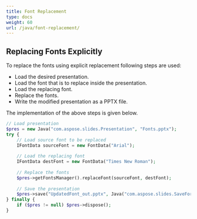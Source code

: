 ```yaml
---
title: Font Replacement
type: docs
weight: 60
url: /java/font-replacement/
---
```


## **Replacing Fonts Explicitly**
To replace the fonts using explicit replacement following steps are used:

- Load the desired presentation.
- Load the font that is to replace inside the presentation.
- Load the replacing font.
- Replace the fonts.
- Write the modified presentation as a PPTX file.

The implementation of the above steps is given below.

```php
// Load presentation
$pres = new Java("com.aspose.slides.Presentation", "Fonts.pptx");
try {
    // Load source font to be replaced
    IFontData sourceFont = new FontData("Arial");
    
    // Load the replacing font
    IFontData destFont = new FontData("Times New Roman");
    
    // Replace the fonts
    $pres->getFontsManager().replaceFont(sourceFont, destFont);
    
    // Save the presentation
    $pres->save("UpdatedFont_out.pptx", Java("com.aspose.slides.SaveFormat")->Pptx);
} finally {
    if ($pres != null) $pres->dispose();
}
```
